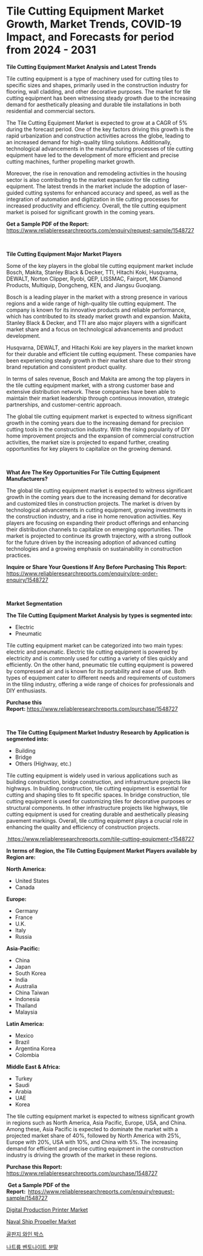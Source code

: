 <p><h1>Tile Cutting Equipment Market Growth, Market Trends, COVID-19 Impact, and Forecasts for period from 2024 - 2031</h1></p><p><strong>Tile Cutting Equipment Market Analysis and Latest Trends</strong></p>
<p><p>Tile cutting equipment is a type of machinery used for cutting tiles to specific sizes and shapes, primarily used in the construction industry for flooring, wall cladding, and other decorative purposes. The market for tile cutting equipment has been witnessing steady growth due to the increasing demand for aesthetically pleasing and durable tile installations in both residential and commercial sectors.</p><p>The Tile Cutting Equipment Market is expected to grow at a CAGR of 5% during the forecast period. One of the key factors driving this growth is the rapid urbanization and construction activities across the globe, leading to an increased demand for high-quality tiling solutions. Additionally, technological advancements in the manufacturing processes of tile cutting equipment have led to the development of more efficient and precise cutting machines, further propelling market growth.</p><p>Moreover, the rise in renovation and remodeling activities in the housing sector is also contributing to the market expansion for tile cutting equipment. The latest trends in the market include the adoption of laser-guided cutting systems for enhanced accuracy and speed, as well as the integration of automation and digitization in tile cutting processes for increased productivity and efficiency. Overall, the tile cutting equipment market is poised for significant growth in the coming years.</p></p>
<p><strong>Get a Sample PDF of the Report:&nbsp;</strong> <a href="https://www.reliableresearchreports.com/enquiry/request-sample/1548727">https://www.reliableresearchreports.com/enquiry/request-sample/1548727</a></p>
<p>&nbsp;</p>
<p><strong>Tile Cutting Equipment Major Market Players</strong></p>
<p><p>Some of the key players in the global tile cutting equipment market include Bosch, Makita, Stanley Black & Decker, TTI, Hitachi Koki, Husqvarna, DEWALT, Norton Clipper, Ryobi, QEP, LISSMAC, Fairport, MK Diamond Products, Multiquip, Dongcheng, KEN, and Jiangsu Guoqiang.</p><p>Bosch is a leading player in the market with a strong presence in various regions and a wide range of high-quality tile cutting equipment. The company is known for its innovative products and reliable performance, which has contributed to its steady market growth and expansion. Makita, Stanley Black & Decker, and TTI are also major players with a significant market share and a focus on technological advancements and product development.</p><p>Husqvarna, DEWALT, and Hitachi Koki are key players in the market known for their durable and efficient tile cutting equipment. These companies have been experiencing steady growth in their market share due to their strong brand reputation and consistent product quality.</p><p>In terms of sales revenue, Bosch and Makita are among the top players in the tile cutting equipment market, with a strong customer base and extensive distribution network. These companies have been able to maintain their market leadership through continuous innovation, strategic partnerships, and customer-centric approach.</p><p>The global tile cutting equipment market is expected to witness significant growth in the coming years due to the increasing demand for precision cutting tools in the construction industry. With the rising popularity of DIY home improvement projects and the expansion of commercial construction activities, the market size is projected to expand further, creating opportunities for key players to capitalize on the growing demand.</p></p>
<p>&nbsp;</p>
<p><strong>What Are The Key Opportunities For Tile Cutting Equipment Manufacturers?</strong></p>
<p><p>The global tile cutting equipment market is expected to witness significant growth in the coming years due to the increasing demand for decorative and customized tiles in construction projects. The market is driven by technological advancements in cutting equipment, growing investments in the construction industry, and a rise in home renovation activities. Key players are focusing on expanding their product offerings and enhancing their distribution channels to capitalize on emerging opportunities. The market is projected to continue its growth trajectory, with a strong outlook for the future driven by the increasing adoption of advanced cutting technologies and a growing emphasis on sustainability in construction practices.</p></p>
<p><strong>Inquire or Share Your Questions If Any Before Purchasing This Report:</strong> <a href="https://www.reliableresearchreports.com/enquiry/pre-order-enquiry/1548727">https://www.reliableresearchreports.com/enquiry/pre-order-enquiry/1548727</a></p>
<p>&nbsp;</p>
<p><strong>Market Segmentation</strong></p>
<p><strong>The Tile Cutting Equipment Market Analysis by types is segmented into:</strong></p>
<p><ul><li>Electric</li><li>Pneumatic</li></ul></p>
<p><p>Tile cutting equipment market can be categorized into two main types: electric and pneumatic. Electric tile cutting equipment is powered by electricity and is commonly used for cutting a variety of tiles quickly and efficiently. On the other hand, pneumatic tile cutting equipment is powered by compressed air and is known for its portability and ease of use. Both types of equipment cater to different needs and requirements of customers in the tiling industry, offering a wide range of choices for professionals and DIY enthusiasts.</p></p>
<p><strong>Purchase this Report:&nbsp;</strong><a href="https://www.reliableresearchreports.com/purchase/1548727">https://www.reliableresearchreports.com/purchase/1548727</a></p>
<p>&nbsp;</p>
<p><strong>The Tile Cutting Equipment Market Industry Research by Application is segmented into:</strong></p>
<p><ul><li>Building</li><li>Bridge</li><li>Others (Highway, etc.)</li></ul></p>
<p><p>Tile cutting equipment is widely used in various applications such as building construction, bridge construction, and infrastructure projects like highways. In building construction, tile cutting equipment is essential for cutting and shaping tiles to fit specific spaces. In bridge construction, tile cutting equipment is used for customizing tiles for decorative purposes or structural components. In other infrastructure projects like highways, tile cutting equipment is used for creating durable and aesthetically pleasing pavement markings. Overall, tile cutting equipment plays a crucial role in enhancing the quality and efficiency of construction projects.</p></p>
<p><a href="https://www.reliableresearchreports.com/tile-cutting-equipment-r1548727">&nbsp;https://www.reliableresearchreports.com/tile-cutting-equipment-r1548727</a></p>
<p><strong>In terms of Region, the Tile Cutting Equipment Market Players available by Region are:</strong></p>
<p>
    <p> <strong> North America: </strong>
        <ul>
            <li>United States</li>
            <li>Canada</li>
        </ul>
        </p> 
    <p> <strong> Europe: </strong>
        <ul>
            <li>Germany</li>
            <li>France</li>
            <li>U.K.</li>
            <li>Italy</li>
            <li>Russia</li>
        </ul>
        </p> 
    <p> <strong> Asia-Pacific: </strong>
        <ul>
            <li>China</li>
            <li>Japan</li>
            <li>South Korea</li>
            <li>India</li>
            <li>Australia</li>
            <li>China Taiwan</li>
            <li>Indonesia</li>
            <li>Thailand</li>
            <li>Malaysia</li>
        </ul>
        </p> 
    <p> <strong> Latin America: </strong>
        <ul>
            <li>Mexico</li>
            <li>Brazil</li>
            <li>Argentina Korea</li>
            <li>Colombia</li>
        </ul>
        </p> 
    <p> <strong> Middle East & Africa: </strong>
        <ul>
            <li>Turkey</li>
            <li>Saudi</li>
            <li>Arabia</li>
            <li>UAE</li>
            <li>Korea</li>
        </ul>
    </p>
    </p>
<p><p>The tile cutting equipment market is expected to witness significant growth in regions such as North America, Asia Pacific, Europe, USA, and China. Among these, Asia Pacific is expected to dominate the market with a projected market share of 40%, followed by North America with 25%, Europe with 20%, USA with 10%, and China with 5%. The increasing demand for efficient and precise cutting equipment in the construction industry is driving the growth of the market in these regions.</p></p>
<p><strong>Purchase this Report: </strong><a href="https://www.reliableresearchreports.com/purchase/1548727">https://www.reliableresearchreports.com/purchase/1548727</a></p>
<p>&nbsp;<strong>Get a Sample PDF of the Report:&nbsp;&nbsp;</strong><a href="https://www.reliableresearchreports.com/enquiry/request-sample/1548727">https://www.reliableresearchreports.com/enquiry/request-sample/1548727</a></p>
<p><strong></strong></p>
<p><p><a href="https://github.com/nancykennedykellievqfqt2/Market-Research-Report-List-2/blob/main/digital-production-printer-market.md">Digital Production Printer Market</a></p><p><a href="https://github.com/GroverBarry/Market-Research-Report-List-4/blob/main/naval-ship-propeller-market.md">Naval Ship Propeller Market</a></p><p><a href="https://github.com/fernandotryO5lson96765/Market-Research-Report-List-1/blob/main/354795730704.md">골판지 와인 박스</a></p><p><a href="https://github.com/CliftonFisher9067/Market-Research-Report-List-1/blob/main/397012830703.md">나트륨 벤토나이트 분말</a></p></p>